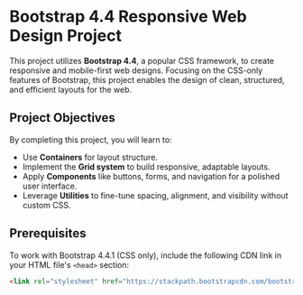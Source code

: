 # Bootstrap 4.4 Responsive Web Design Project

This project utilizes **Bootstrap 4.4**, a popular CSS framework, to create responsive and mobile-first web designs. Focusing on the CSS-only features of Bootstrap, this project enables the design of clean, structured, and efficient layouts for the web.

## Project Objectives

By completing this project, you will learn to:
- Use **Containers** for layout structure.
- Implement the **Grid system** to build responsive, adaptable layouts.
- Apply **Components** like buttons, forms, and navigation for a polished user interface.
- Leverage **Utilities** to fine-tune spacing, alignment, and visibility without custom CSS.

## Prerequisites

To work with Bootstrap 4.4.1 (CSS only), include the following CDN link in your HTML file's `<head>` section:

```html
<link rel="stylesheet" href="https://stackpath.bootstrapcdn.com/bootstrap/4.4.1/css/bootstrap.min.css" integrity="sha384-Vkoo8x4CGsO3+Hhxv8T/Q5PaXtkKtu6ug5TOeNV6gBiFeWPGFN9MuhOf23Q9Ifjh" crossorigin="anonymous">
